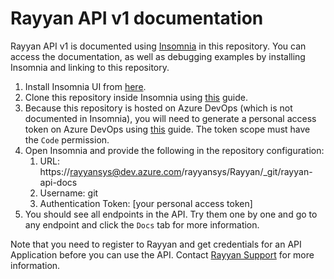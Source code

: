 # Rayyan API v1 documentation

Rayyan API v1 is documented using [Insomnia](https://insomnia.rest/) in this repository.
You can access the documentation, as well as debugging examples by installing Insomnia
and linking to this repository.

1. Install Insomnia UI from [here](https://insomnia.rest/download).
1. Clone this repository inside Insomnia using
[this](https://docs.insomnia.rest/insomnia/git-sync) guide.
1. Because this repository is hosted on Azure DevOps (which is not documented in Insomnia),
you will need to generate a personal access token on Azure DevOps using [this](https://docs.microsoft.com/en-us/azure/devops/organizations/accounts/use-personal-access-tokens-to-authenticate) guide. The token scope must have the `Code` permission.
1. Open Insomnia and provide the following in the repository configuration:
    1. URL: https://rayyansys@dev.azure.com/rayyansys/Rayyan/_git/rayyan-api-docs
    1. Username: git
    1. Authentication Token: [your personal access token]
1. You should see all endpoints in the API. Try them one by one and go to any
endpoint and click the `Docs` tab for more information.

Note that you need to
register to Rayyan and get credentials for an API Application before you can use the API.
Contact [Rayyan Support](https://help.rayyan.ai/) for more information.
